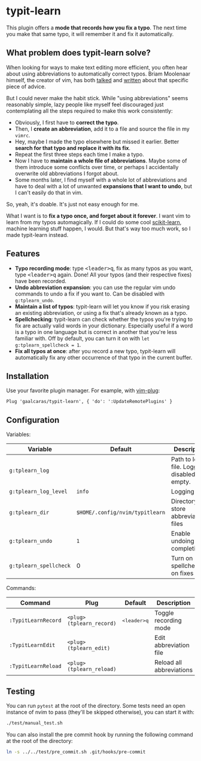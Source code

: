 # typit-learn

This plugin offers a **mode that records how you fix a typo**. The next time
you make that same typo, it will remember it and fix it automatically.

## What problem does typit-learn solve?

When looking for ways to make text editing more efficient, you often hear about
using abbreviations to automatically correct typos. Briam Moolenaar himself,
the creator of vim, has both [talked](https://youtu.be/p6K4iIMlouI?t=1010) and
[written](https://www.moolenaar.net/habits.html) about that specific piece of
advice.

But I could never make the habit stick. While "using abbreviations" seems
reasonably simple, lazy people like myself feel discouraged just contemplating
all the steps required to make this work consistently:

+ Obviously, I first have to **correct the typo**.
+ Then, I **create an abbreviation**, add it to a file and source the file in
  my `vimrc`.
+ Hey, maybe I made the typo elsewhere but missed it earlier. Better **search
  for that typo and replace it with its fix**.
+ Repeat the first three steps each time I make a typo.
+ Now I have to **maintain a whole file of abbreviations**. Maybe some of them
  introduce some conflicts over time, or perhaps I accidentally overwrite old
  abbreviations I forgot about.
+ Some months later, I find myself with a whole lot of abbreviations and have
  to deal with a lot of unwanted **expansions that I want to undo**, but
  I can't easily do that in vim.

So, yeah, it's doable. It's just not easy enough for me.

What I want is to **fix a typo once, and forget about it forever**. I want vim
to learn from my typos automagically. If I could do some cool
[scikit-learn](https://github.com/scikit-learn/scikit-learn),
machine learning stuff happen, I would. But that's way too much work, so I made
typit-learn instead.

## Features

+ **Typo recording mode**: type <kbd>\<leader>q</kbd>, fix as many typos as you
  want, type <kbd>\<leader>q</kbd> again. Done! All your typos (and their
  respective fixes) have been recorded.
+ **Undo abbreviation expansion**: you can use the regular vim undo commands to
  undo a fix if you want to. Can be disabled with `g:tplearn_undo`.
+ **Maintain a list of typos**: typit-learn will let you know if you
  risk erasing an existing abbreviation, or using a fix that's already known as
  a typo.
+ **Spellchecking**: typit-learn can check whether the typos you're trying to
  fix are actually valid words in your dictionary. Especially useful if a word
  is a typo in one language but is correct in another that you're less familiar
  with. Off by default, you can turn it on with `let g:tplearn_spellcheck = 1`.
+ **Fix all typos at once**: after you record a new typo, typit-learn will
  automatically fix any other occurrence of that typo in the current buffer.

## Installation

Use your favorite plugin manager. For example, with
[vim-plug](https://github.com/junegunn/vim-plug):

```vimrc
Plug 'gaalcaras/typit-learn', { 'do': ':UpdateRemotePlugins' }
```

## Configuration

Variables:

| Variable | Default | Description |
| ----|----|----|
| `g:tplearn_log` | ` ` | Path to log file. Logging disabled if empty. |
| `g:tplearn_log_level` | `info` | Logging level |
| `g:tplearn_dir` | `$HOME/.config/nvim/typitlearn` | Directory to store abbreviation files |
| `g:tplearn_undo` | `1` | Enable undoing typo completion. |
| `g:tplearn_spellcheck` | 0 | Turn on spellchecking on fixes |

Commands:

| Command | Plug | Default | Description |
| ----|----|----|----|
| `:TypitLearnRecord` | `<plug>(tplearn_record)` | <kbd>\<leader>q</kbd> | Toggle recording mode |
| `:TypitLearnEdit` | `<plug>(tplearn_edit)` | | Edit abbreviation file |
| `:TypitLearnReload` | `<plug>(tplearn_reload)` | | Reload all abbreviations |

## Testing

You can run `pytest` at the root of the directory. Some tests need an open
instance of nvim to pass (they'll be skipped otherwise), you can start it with:

```bash
./test/manual_test.sh
```

You can also install the pre commit hook by running the following command at
the root of the directory:

```bash
ln -s ../../test/pre_commit.sh .git/hooks/pre-commit
```
